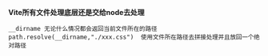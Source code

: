 **Vite所有文件处理底层还是交给node去处理**

```
__dirname 无论什么情况都会返回当前文件所在的路径
path.resolve(__dirname,"./xxx.css")  使用文件所在路径去拼接处理并且放回一个绝对路径
```

